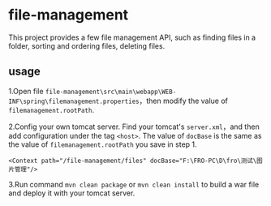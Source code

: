 # file-management
This project provides a few file management API, such as finding files in a folder, sorting and ordering files, deleting files. 

## usage
1.Open file ```file-management\src\main\webapp\WEB-INF\spring\filemanagement.properties```，then modify the value of ```filemanagement.rootPath```.

2.Config your own tomcat server. Find your tomcat's ```server.xml```，and then add configuration under the tag ```<host>```. The value of ```docBase``` is the same as the value of ```filemanagement.rootPath``` you save in step 1.
```
<Context path="/file-management/files" docBase="F:\FRO-PC\D\fro\测试\图片管理"/>
```
  
3.Run command ```mvn clean package``` or ```mvn clean install``` to build a war file and deploy it with your tomcat server.
